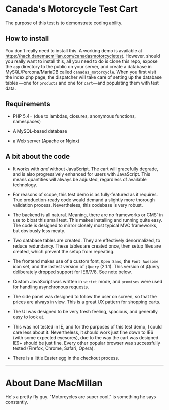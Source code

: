 # Canada's Motorcycle Test Cart

The purpose of this test is to demonstrate coding ability.

## How to install

You don't really need to install this. A working demo is available at
https://hack.danemacmillan.com/canadasmotorcycletest. However, should you
really want to install this, all you need to do is clone this repo, expose
the `app` directory to the public on your server, and create a database in
MySQL/Percona/MariaDB called `canadas_motorcycle`. When you first visit the
index.php page, the dispatcher will take care of setting up the database tables
&mdash;one for `products` and one for `cart`&mdash;and populating them with
test data.

## Requirements

- PHP 5.4+ (due to lambdas, closures, anonymous functions, namespaces)

- A MySQL-based database

- a Web server (Apache or Nginx)

## A bit about the code

- It works with *and* without JavaScript. The cart will gracefully degrade, and
is also progressively enhanced for users with JavaScript. This means
quantities will always be adjusted, regardless of available technology.

- For reasons of scope, this test demo is as fully-featured as it requires.
True production-ready code would demand a slightly more thorough validation
process. Nevertheless, this codebase is very robust.

- The backend is all natural. Meaning, there are no frameworks or CMS' in use
to bloat this small test. This makes installing and running quite easy. The
code is designed to mirror closely most typical MVC frameworks, but obviously
less meaty.

- Two database tables are created. They are effectively denormalized, to
reduce redundancy. These tables are created once, then setup files are created,
which prevent the setup from repeating.

- The frontend makes use of a custom font, `Open Sans`, the `Font Awesome`
icon set, and the lastest version of `jQuery` (2.1.1). This version of jQuery
deliberately dropped support for IE6/7/8. See note below.

- Custom JavaScript was written in `strict` mode, and `promises` were used for
handling asynchronous requests.

- The side panel was designed to follow the user on screen, so that the prices
are always in view. This is a great UX pattern for shopping carts.

- The UI was designed to be very fresh feeling, spacious, and generally easy to
look at.

- This was not tested in IE, and for the purposes of this test demo, I could
care less about it. Nevertheless, it should work just fine down to IE6
(with some expected eyesores), due to the way the cart was designed. IE9+
should be just fine. Every other popular browser was successfully tested
(Firefox, Chrome, Safari, Opera).

- There is a little Easter egg in the checkout process.

---

# About Dane MacMillan

He's a pretty fly guy. "Motorcycles are super cool," is something he says
constantly.
